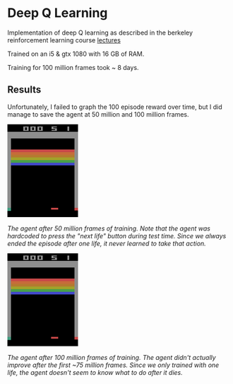 Deep Q Learning
===

Implementation of deep Q learning as described in the berkeley reinforcement learning course
[lectures](https://www.youtube.com/watch?v=nZXC5OdDfs4&index=7&list=PLkFD6_40KJIznC9CDbVTjAF2oyt8_VAe3)

Trained on an i5 & gtx 1080 with 16 GB of RAM.

Training for 100 million frames took ~ 8 days.

Results
---

Unfortunately, I failed to graph the 100 episode reward over time, but I did manage to save the agent at 50 million and
100 million frames.

![50 million frames gif](gifs/BreakoutDeterministic-v4-50M.gif)

*The agent after 50 million frames of training.  Note that the agent was hardcoded to press the "next life"
button during test time.  Since we always ended the episode after one life, it never learned to take that action.*

![100 million frames gif](gifs/BreakoutDeterministic-v4-100M.gif)

*The agent after 100 million frames of training.  The agent didn't actually improve after the first ~75 million frames.
Since we only trained with one life, the agent doesn't seem to know what to do after it dies.*
